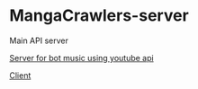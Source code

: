 # MangaCrawlers-server
Main API server

[Server for bot music using youtube api](https://github.com/BDMChau/MangaCrawlers-server02)

[Client](https://github.com/BDMChau/MangaCrawlers-client)
